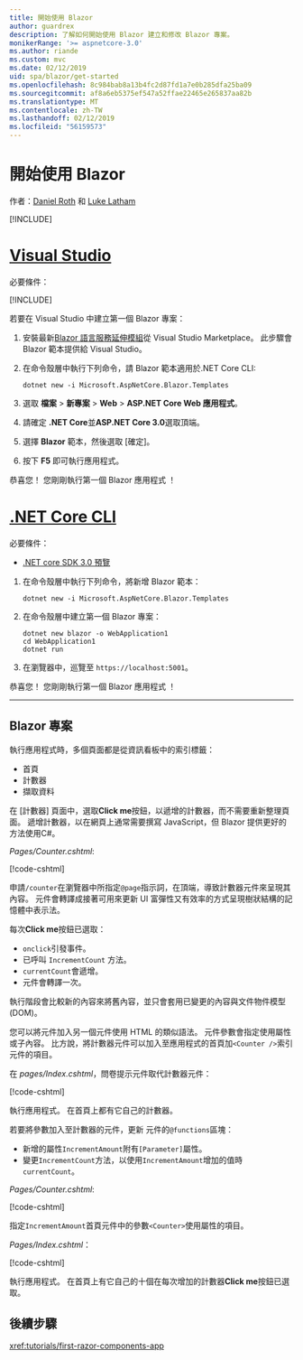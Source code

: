 ```yaml
---
title: 開始使用 Blazor
author: guardrex
description: 了解如何開始使用 Blazor 建立和修改 Blazor 專案。
monikerRange: '>= aspnetcore-3.0'
ms.author: riande
ms.custom: mvc
ms.date: 02/12/2019
uid: spa/blazor/get-started
ms.openlocfilehash: 8c984bab8a13b4fc2d87fd1a7e0b285dfa25ba09
ms.sourcegitcommit: af8a6eb5375ef547a52ffae22465e265837aa82b
ms.translationtype: MT
ms.contentlocale: zh-TW
ms.lasthandoff: 02/12/2019
ms.locfileid: "56159573"
---
```

# <a name="get-started-with-blazor"></a>開始使用 Blazor

作者：[Daniel Roth](https://github.com/danroth27) 和 [Luke Latham](https://github.com/guardrex)

[!INCLUDE[](~/includes/razor-components-preview-notice.md)]

# <a name="visual-studiotabvisual-studio"></a>[Visual Studio](#tab/visual-studio)

必要條件：

[!INCLUDE[](~/includes/net-core-prereqs-vs-3.0.md)]

若要在 Visual Studio 中建立第一個 Blazor 專案：

1. 安裝最新[Blazor 語言服務延伸模組](https://go.microsoft.com/fwlink/?linkid=870389)從 Visual Studio Marketplace。 此步驟會 Blazor 範本提供給 Visual Studio。
1. 在命令殼層中執行下列命令，請 Blazor 範本適用於.NET Core CLI:

   ```console
   dotnet new -i Microsoft.AspNetCore.Blazor.Templates
   ```

1. 選取 **檔案** > **新專案** > **Web** > **ASP.NET Core Web 應用程式**。
1. 請確定 **.NET Core**並**ASP.NET Core 3.0**選取頂端。
1. 選擇 **Blazor** 範本，然後選取 [確定]。
1. 按下 **F5** 即可執行應用程式。

恭喜您！ 您剛剛執行第一個 Blazor 應用程式 ！

<!--

# [Visual Studio Code](#tab/visual-studio-code)

Prerequisites:

[!INCLUDE[](~/includes/net-core-prereqs-vsc-3.0.md)]

To create your first Blazor project in Visual Studio Code:

1. Execute the following command in a command shell:

   ```console
   dotnet new blazor -o WebApplication1
   ```

1. Open the *WebApplication1* folder in Visual Studio Code.

1. Visual Studio code offers to create assets to build and debug the app, which includes the *tasks.json* and *launch.json* files. Select **Yes** to add the assets.

1. Execute the app using the Visual Studio Code debugger.

1. In a browser, navigate to `https://localhost:5001`.

Congratulations! You just ran your first Blazor app!

# [Visual Studio for Mac](#tab/visual-studio-mac)

.NET Core 3.0 will be supported with Visual Studio for Mac version 8.0 or later. Visual Studio for Mac version 8.0 Preview isn't available at this time.

Use the [.NET Core CLI version of this topic](xref:razor-components/get-started?tabs=netcore-cli) on macOS.

[!INCLUDE[](~/includes/net-core-prereqs-mac-3.0.md)]

To create your first project Blazor project in Visual Studio for Mac:

1. Select **File** > **New Solution** or **New Project**.
1. In the sidebar, select **.NET Core** > **App**.
1. Select **Blazor** and select **Next**.
1. The **Target Framework** defaults to **.NET Core 3.0**. Select **Next**.
1. In the **Project Name** field, enter `WebApplication1`. Select **Create**.
1. Select **Run** > **Run Without Debugging** to run the app *without the debugger*. Running with the debugger isn't supported at this time.

Congratulations! You just ran your first Blazor app!
-->

# <a name="net-core-clitabnetcore-cli"></a>[.NET Core CLI](#tab/netcore-cli/)

必要條件：

* [.NET core SDK 3.0 預覽](https://dotnet.microsoft.com/download/dotnet-core/3.0)

1. 在命令殼層中執行下列命令，將新增 Blazor 範本：

   ```console
   dotnet new -i Microsoft.AspNetCore.Blazor.Templates
   ```

1. 在命令殼層中建立第一個 Blazor 專案：

   ```console
   dotnet new blazor -o WebApplication1
   cd WebApplication1
   dotnet run
   ```

1. 在瀏覽器中，巡覽至 `https://localhost:5001`。

恭喜您！ 您剛剛執行第一個 Blazor 應用程式 ！

---

## <a name="blazor-project"></a>Blazor 專案

執行應用程式時，多個頁面都是從資訊看板中的索引標籤：

* 首頁
* 計數器
* 擷取資料

在 [計數器] 頁面中，選取**Click me**按鈕，以遞增的計數器，而不需要重新整理頁面。 遞增計數器，以在網頁上通常需要撰寫 JavaScript，但 Blazor 提供更好的方法使用C#。

*Pages/Counter.cshtml*:

[!code-cshtml[](get-started/samples_snapshot/3.x/Counter1.cshtml)]

申請`/counter`在瀏覽器中所指定`@page`指示詞，在頂端，導致計數器元件來呈現其內容。 元件會轉譯成接著可用來更新 UI 富彈性又有效率的方式呈現樹狀結構的記憶體中表示法。

每次**Click me**按鈕已選取：

* `onclick`引發事件。
* 已呼叫 `IncrementCount` 方法。
* `currentCount`會遞增。
* 元件會轉譯一次。

執行階段會比較新的內容來將舊內容，並只會套用已變更的內容與文件物件模型 (DOM)。

您可以將元件加入另一個元件使用 HTML 的類似語法。 元件參數會指定使用屬性或子內容。 比方說，將計數器元件可以加入至應用程式的首頁加`<Counter />`索引元件的項目。

在  *pages/Index.cshtml*，問卷提示元件取代計數器元件：

[!code-cshtml[](get-started/samples_snapshot/3.x/Index1.cshtml?highlight=7)]

執行應用程式。 在首頁上都有它自己的計數器。

若要將參數加入至計數器的元件，更新 元件的`@functions`區塊：

* 新增的屬性`IncrementAmount`附有`[Parameter]`屬性。
* 變更`IncrementCount`方法，以使用`IncrementAmount`增加的值時`currentCount`。

*Pages/Counter.cshtml*:

[!code-cshtml[](get-started/samples_snapshot/3.x/Counter2.cshtml?highlight=4,8)]

指定`IncrementAmount`首頁元件中的參數`<Counter>`使用屬性的項目。

*Pages/Index.cshtml*：

[!code-cshtml[](get-started/samples_snapshot/3.x/Index2.cshtml)]

執行應用程式。 在首頁上有它自己的十個在每次增加的計數器**Click me**按鈕已選取。

## <a name="next-steps"></a>後續步驟

<xref:tutorials/first-razor-components-app>
